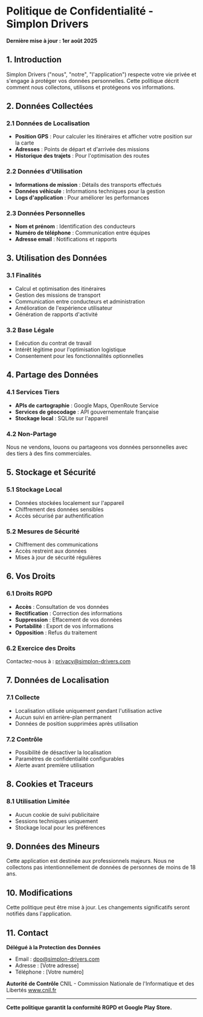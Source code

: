 # Politique de Confidentialité - Simplon Drivers

**Dernière mise à jour : 1er août 2025**

## 1. Introduction

Simplon Drivers ("nous", "notre", "l'application") respecte votre vie privée et s'engage à protéger vos données personnelles. Cette politique décrit comment nous collectons, utilisons et protégeons vos informations.

## 2. Données Collectées

### 2.1 Données de Localisation
- **Position GPS** : Pour calculer les itinéraires et afficher votre position sur la carte
- **Adresses** : Points de départ et d'arrivée des missions
- **Historique des trajets** : Pour l'optimisation des routes

### 2.2 Données d'Utilisation
- **Informations de mission** : Détails des transports effectués
- **Données véhicule** : Informations techniques pour la gestion
- **Logs d'application** : Pour améliorer les performances

### 2.3 Données Personnelles
- **Nom et prénom** : Identification des conducteurs
- **Numéro de téléphone** : Communication entre équipes
- **Adresse email** : Notifications et rapports

## 3. Utilisation des Données

### 3.1 Finalités
- Calcul et optimisation des itinéraires
- Gestion des missions de transport
- Communication entre conducteurs et administration
- Amélioration de l'expérience utilisateur
- Génération de rapports d'activité

### 3.2 Base Légale
- Exécution du contrat de travail
- Intérêt légitime pour l'optimisation logistique
- Consentement pour les fonctionnalités optionnelles

## 4. Partage des Données

### 4.1 Services Tiers
- **APIs de cartographie** : Google Maps, OpenRoute Service
- **Services de géocodage** : API gouvernementale française
- **Stockage local** : SQLite sur l'appareil

### 4.2 Non-Partage
Nous ne vendons, louons ou partageons vos données personnelles avec des tiers à des fins commerciales.

## 5. Stockage et Sécurité

### 5.1 Stockage Local
- Données stockées localement sur l'appareil
- Chiffrement des données sensibles
- Accès sécurisé par authentification

### 5.2 Mesures de Sécurité
- Chiffrement des communications
- Accès restreint aux données
- Mises à jour de sécurité régulières

## 6. Vos Droits

### 6.1 Droits RGPD
- **Accès** : Consultation de vos données
- **Rectification** : Correction des informations
- **Suppression** : Effacement de vos données
- **Portabilité** : Export de vos informations
- **Opposition** : Refus du traitement

### 6.2 Exercice des Droits
Contactez-nous à : privacy@simplon-drivers.com

## 7. Données de Localisation

### 7.1 Collecte
- Localisation utilisée uniquement pendant l'utilisation active
- Aucun suivi en arrière-plan permanent
- Données de position supprimées après utilisation

### 7.2 Contrôle
- Possibilité de désactiver la localisation
- Paramètres de confidentialité configurables
- Alerte avant première utilisation

## 8. Cookies et Traceurs

### 8.1 Utilisation Limitée
- Aucun cookie de suivi publicitaire
- Sessions techniques uniquement
- Stockage local pour les préférences

## 9. Données des Mineurs

Cette application est destinée aux professionnels majeurs. Nous ne collectons pas intentionnellement de données de personnes de moins de 18 ans.

## 10. Modifications

Cette politique peut être mise à jour. Les changements significatifs seront notifiés dans l'application.

## 11. Contact

**Délégué à la Protection des Données**
- Email : dpo@simplon-drivers.com
- Adresse : [Votre adresse]
- Téléphone : [Votre numéro]

**Autorité de Contrôle**
CNIL - Commission Nationale de l'Informatique et des Libertés
www.cnil.fr

---

**Cette politique garantit la conformité RGPD et Google Play Store.**
